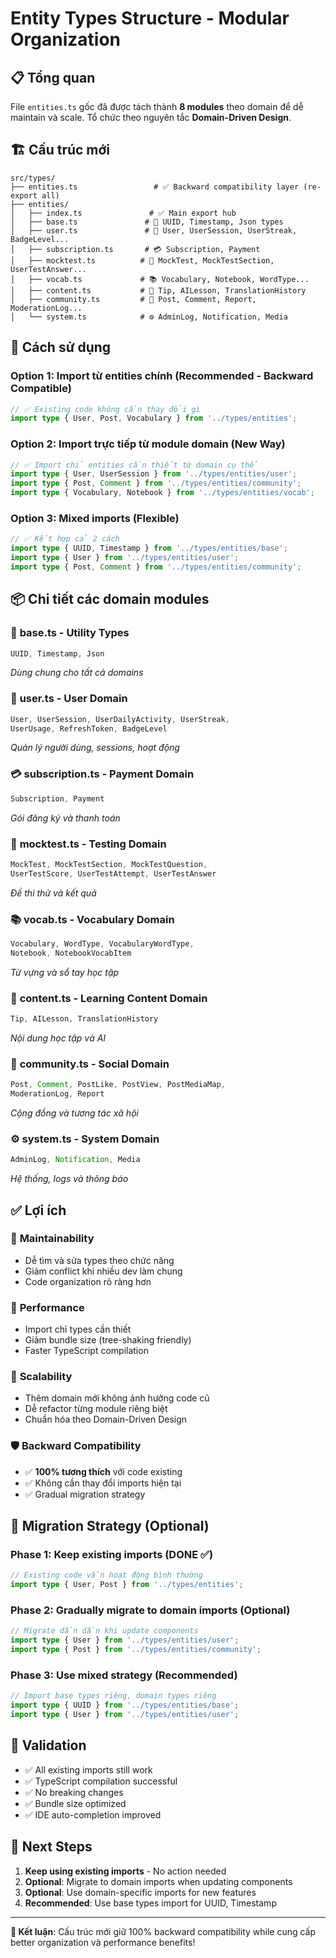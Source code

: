 # Entity Types Structure - Modular Organization

## 📋 Tổng quan

File `entities.ts` gốc đã được tách thành **8 modules** theo domain để dễ maintain và scale. Tổ chức theo nguyên tắc **Domain-Driven Design**.

## 🏗️ Cấu trúc mới

```
src/types/
├── entities.ts                 # ✅ Backward compatibility layer (re-export all)
├── entities/
│   ├── index.ts               # ✅ Main export hub
│   ├── base.ts               # 🔧 UUID, Timestamp, Json types
│   ├── user.ts               # 👤 User, UserSession, UserStreak, BadgeLevel...
│   ├── subscription.ts       # 💳 Subscription, Payment
│   ├── mocktest.ts          # 📝 MockTest, MockTestSection, UserTestAnswer...
│   ├── vocab.ts             # 📚 Vocabulary, Notebook, WordType...
│   ├── content.ts           # 📖 Tip, AILesson, TranslationHistory
│   ├── community.ts         # 💬 Post, Comment, Report, ModerationLog...
│   └── system.ts            # ⚙️ AdminLog, Notification, Media
```

## 🎯 Cách sử dụng

### Option 1: Import từ entities chính (Recommended - Backward Compatible)
```typescript
// ✅ Existing code không cần thay đổi gì
import type { User, Post, Vocabulary } from '../types/entities';
```

### Option 2: Import trực tiếp từ module domain (New Way)
```typescript
// ✅ Import chỉ entities cần thiết từ domain cụ thể
import type { User, UserSession } from '../types/entities/user';
import type { Post, Comment } from '../types/entities/community';
import type { Vocabulary, Notebook } from '../types/entities/vocab';
```

### Option 3: Mixed imports (Flexible)
```typescript
// ✅ Kết hợp cả 2 cách
import type { UUID, Timestamp } from '../types/entities/base';
import type { User } from '../types/entities/user';
import type { Post, Comment } from '../types/entities/community';
```

## 📦 Chi tiết các domain modules

### 🔧 **base.ts** - Utility Types
```typescript
UUID, Timestamp, Json
```
*Dùng chung cho tất cả domains*

### 👤 **user.ts** - User Domain  
```typescript
User, UserSession, UserDailyActivity, UserStreak, 
UserUsage, RefreshToken, BadgeLevel
```
*Quản lý người dùng, sessions, hoạt động*

### 💳 **subscription.ts** - Payment Domain
```typescript
Subscription, Payment
```
*Gói đăng ký và thanh toán*

### 📝 **mocktest.ts** - Testing Domain
```typescript
MockTest, MockTestSection, MockTestQuestion, 
UserTestScore, UserTestAttempt, UserTestAnswer
```
*Đề thi thử và kết quả*

### 📚 **vocab.ts** - Vocabulary Domain
```typescript
Vocabulary, WordType, VocabularyWordType, 
Notebook, NotebookVocabItem
```
*Từ vựng và sổ tay học tập*

### 📖 **content.ts** - Learning Content Domain
```typescript
Tip, AILesson, TranslationHistory
```
*Nội dung học tập và AI*

### 💬 **community.ts** - Social Domain
```typescript
Post, Comment, PostLike, PostView, PostMediaMap, 
ModerationLog, Report
```
*Cộng đồng và tương tác xã hội*

### ⚙️ **system.ts** - System Domain
```typescript
AdminLog, Notification, Media
```
*Hệ thống, logs và thông báo*

## ✅ Lợi ích

### 🎯 **Maintainability**
- Dễ tìm và sửa types theo chức năng
- Giảm conflict khi nhiều dev làm chung
- Code organization rõ ràng hơn

### 🚀 **Performance** 
- Import chỉ types cần thiết
- Giảm bundle size (tree-shaking friendly)
- Faster TypeScript compilation

### 🔄 **Scalability**
- Thêm domain mới không ảnh hưởng code cũ
- Dễ refactor từng module riêng biệt
- Chuẩn hóa theo Domain-Driven Design

### 🛡️ **Backward Compatibility**
- ✅ **100% tương thích** với code existing
- ✅ Không cần thay đổi imports hiện tại
- ✅ Gradual migration strategy

## 🔧 Migration Strategy (Optional)

### Phase 1: Keep existing imports (DONE ✅)
```typescript
// Existing code vẫn hoạt động bình thường
import type { User, Post } from '../types/entities';
```

### Phase 2: Gradually migrate to domain imports (Optional)
```typescript
// Migrate dần dần khi update components
import type { User } from '../types/entities/user';
import type { Post } from '../types/entities/community';
```

### Phase 3: Use mixed strategy (Recommended)
```typescript
// Import base types riêng, domain types riêng
import type { UUID } from '../types/entities/base';
import type { User } from '../types/entities/user';
```

## 🧪 Validation

- ✅ All existing imports still work
- ✅ TypeScript compilation successful  
- ✅ No breaking changes
- ✅ Bundle size optimized
- ✅ IDE auto-completion improved

## 📝 Next Steps

1. **Keep using existing imports** - No action needed
2. **Optional**: Migrate to domain imports when updating components
3. **Optional**: Use domain-specific imports for new features
4. **Recommended**: Use base types import for UUID, Timestamp

---

**🎉 Kết luận**: Cấu trúc mới giữ 100% backward compatibility while cung cấp better organization và performance benefits!